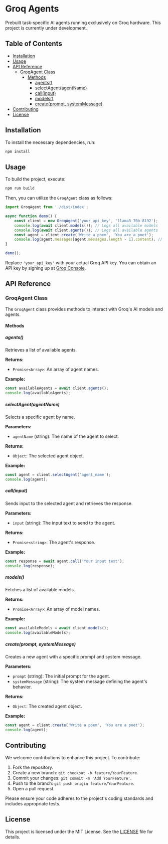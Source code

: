 # Groq Agents

Prebuilt task-specific AI agents running exclusively on Groq hardware. This project is currently under development.

## Table of Contents

- [Installation](#installation)
- [Usage](#usage)
- [API Reference](#api-reference)
  - [GroqAgent Class](#groqagent-class)
    - [Methods](#methods)
      - [agents()](#agents)
      - [selectAgent(agentName)](#selectagentagentname)
      - [call(input)](#callinput)
      - [models()](#models)
      - [create(prompt, systemMessage)](#createprompt-systemmessage)
- [Contributing](#contributing)
- [License](#license)

## Installation

To install the necessary dependencies, run:

```bash
npm install
```

## Usage

To build the project, execute:

```bash
npm run build
```

Then, you can utilize the `GroqAgent` class as follows:

```javascript
import GroqAgent from './dist/index';

async function demo() {
    const client = new GroqAgent('your_api_key', 'llama3-70b-8192');
    console.log(await client.models()); // Logs all available models
    console.log(await client.agents()); // Logs all available agents
    const agent = client.create('Write a poem', 'You are a poet');
    console.log(agent.messages[agent.messages.length - 1].content); // Logs the last message content
}

demo();
```

Replace `'your_api_key'` with your actual Groq API key. You can obtain an API key by signing up at [Groq Console](https://console.groq.com/).

## API Reference

### GroqAgent Class

The `GroqAgent` class provides methods to interact with Groq's AI models and agents.

#### Methods

##### agents()

Retrieves a list of available agents.

**Returns:**

- `Promise<Array>`: An array of agent names.

**Example:**

```javascript
const availableAgents = await client.agents();
console.log(availableAgents);
```

##### selectAgent(agentName)

Selects a specific agent by name.

**Parameters:**

- `agentName` (string): The name of the agent to select.

**Returns:**

- `Object`: The selected agent object.

**Example:**

```javascript
const agent = client.selectAgent('agent_name');
console.log(agent);
```

##### call(input)

Sends input to the selected agent and retrieves the response.

**Parameters:**

- `input` (string): The input text to send to the agent.

**Returns:**

- `Promise<string>`: The agent's response.

**Example:**

```javascript
const response = await agent.call('Your input text');
console.log(response);
```

##### models()

Fetches a list of available models.

**Returns:**

- `Promise<Array>`: An array of model names.

**Example:**

```javascript
const availableModels = await client.models();
console.log(availableModels);
```

##### create(prompt, systemMessage)

Creates a new agent with a specific prompt and system message.

**Parameters:**

- `prompt` (string): The initial prompt for the agent.
- `systemMessage` (string): The system message defining the agent's behavior.

**Returns:**

- `Object`: The created agent object.

**Example:**

```javascript
const agent = client.create('Write a poem', 'You are a poet');
console.log(agent);
```

## Contributing

We welcome contributions to enhance this project. To contribute:

1. Fork the repository.
2. Create a new branch: `git checkout -b feature/YourFeature`.
3. Commit your changes: `git commit -m 'Add YourFeature'`.
4. Push to the branch: `git push origin feature/YourFeature`.
5. Open a pull request.

Please ensure your code adheres to the project's coding standards and includes appropriate tests.

## License

This project is licensed under the MIT License. See the [LICENSE](LICENSE) file for details.

